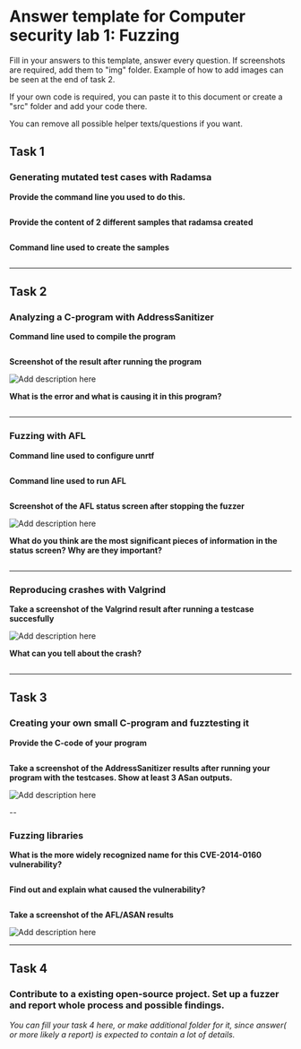 # **Answer template for Computer security lab 1: Fuzzing**

Fill in your answers to this template, answer every question. If screenshots are required, add them to "img" folder. Example of how to add images can be seen at the end of task 2.

If your own code is required, you can paste it to this document or create a "src" folder and add your code there.

You can remove all possible helper texts/questions if you want. 

## **Task 1**

### Generating mutated test cases with Radamsa

**Provide the command line you used to do this.**
```

```

**Provide the content of 2 different samples that radamsa created**
```

```

**Command line used to create the samples**
```

```

---

## Task 2

### Analyzing a C-program with AddressSanitizer


**Command line used to compile the program**
```

```

**Screenshot of the result after running the program**

![](img/Placeholder.jpg  "Add description here")


**What is the error and what is causing it in this program?**
```

```

---

### Fuzzing with AFL

**Command line used to configure unrtf**
```

```

**Command line used to run AFL**
```

```

**Screenshot of the AFL status screen after stopping the fuzzer**

![](img/Placeholder.jpg  "Add description here")

**What do you think are the most significant pieces of information in the status screen? Why are they important?**
```
```
---
### Reproducing crashes with Valgrind

**Take a screenshot of the Valgrind result after running a testcase succesfully**

![](img/Placeholder.jpg  "Add description here")

**What can you tell about the crash?**
```
```
---
## **Task 3**

### Creating your own small C-program and fuzztesting it

**Provide the C-code of your program**
```C

```

**Take a screenshot of the AddressSanitizer results after running your program with the testcases. Show at least 3 ASan outputs.**

![](img/Placeholder.jpg  "Add description here")

--

### Fuzzing libraries

**What is the more widely recognized name for this CVE-2014-0160 vulnerability?**
```

```

**Find out and explain what caused the vulnerability?**
```

```

**Take a screenshot of the AFL/ASAN results**

![](img/Placeholder.jpg  "Add description here")

---

## **Task 4** 

### Contribute to a existing open-source project. Set up a fuzzer and report whole process and possible findings.

*You can fill your task 4 here, or make additional folder for it, since answer( or more likely a report) is expected to contain a lot of details.*

